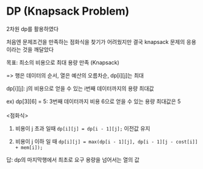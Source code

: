 # DP (Knapsack Problem)

2차원 dp를 활용하였다<br>

처음엔 문제조건을 만족하는 점화식을 찾기가 어려웠지만 결국 knapsack 문제의 응용이라는 것을 깨달았다

목표: 최소의 비용으로 최대 용량 만족 (Knapsack)

=> 행은 데이터의 순서, 열은 예산의 오름차순, dp[i][j]는 최대


dp[i][j]: j의 비용으로 얻을 수 있는 i번째 데이터까지의 용량 최대값<br>


ex) dp[3][6] = 5: 3번째 데이터까지 비용 6으로 얻을 수 있는 용량 최대값은 5<br><br>
<점화식><br>
1. 비용이 j 초과 일때
   `dp[i][j] = dp[i - 1][j];` 이전값 유지

2. 비용이 j 이하 일 때
`dp[i][j] = max(dp[i - 1][j], dp[i - 1][j - cost[i]] + mem[i]);`<br>

답: dp의 마지막행에서 최초로 요구 용량을 넘어서는 열의 값<br>